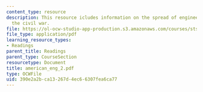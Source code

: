 ```yaml
---
content_type: resource
description: This resource icludes information on the spread of engineering after
  the civil war.
file: https://ol-ocw-studio-app-production.s3.amazonaws.com/courses/sts-001-technology-in-american-history-spring-2006/390e2a2bca13267d4ec66307fea6ca77_american_eng_2.pdf
file_type: application/pdf
learning_resource_types:
- Readings
parent_title: Readings
parent_type: CourseSection
resourcetype: Document
title: american_eng_2.pdf
type: OCWFile
uid: 390e2a2b-ca13-267d-4ec6-6307fea6ca77
---
```

